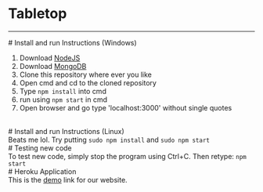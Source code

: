 # Tabletop
<hr>
# Install and run Instructions (Windows)<br>
<ol>
<li>Download <a href="https://nodejs.org/en/">NodeJS</a></li>
<li>Download <a href="https://www.mongodb.com/">MongoDB</a></li>
<li>Clone this repository where ever you like</li>
<li>Open cmd and cd to the cloned repository</li>
<li>Type <code>npm install</code> into cmd</li>
<li>run using <code>npm start</code> in cmd</li>
<li>Open browser and go type 'localhost:3000' without single quotes</li>
</ol>
<br>
# Install and run Instructions (Linux)<br>
Beats me lol.
Try putting <code>sudo npm install</code> and <code>sudo npm start</code>
<br>
# Testing new code<br>
To test new code, simply stop the program using Ctrl+C. Then retype:
<code>npm start</code>
<br>
# Heroku Application<br>
This is the <a href="https://tabletop-games.herokuapp.com/#/">demo</a> link for our website.
